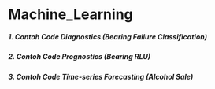 # Machine_Learning
##### 1. Contoh Code Diagnostics (Bearing Failure Classification)
##### 2. Contoh Code Prognostics (Bearing RLU)
##### 3. Contoh Code Time-series Forecasting (Alcohol Sale)
